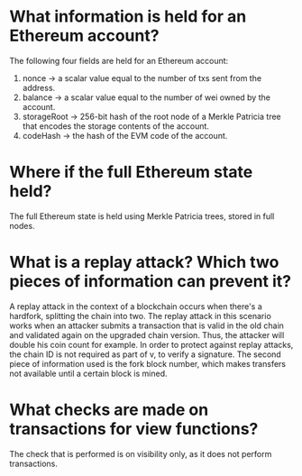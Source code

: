 # What information is held for an Ethereum account?

The following four fields are held for an Ethereum account:
1. nonce -> a scalar value equal to the number of txs sent from the address.
2. balance -> a scalar value equal to the number of wei owned by the account.
3. storageRoot -> 256-bit hash of the root node of a Merkle Patricia tree that encodes the storage contents of the account.
4. codeHash -> the hash of the EVM code of the account.

# Where if the full Ethereum state held?

The full Ethereum state is held using Merkle Patricia trees, stored in full nodes.

# What is a replay attack? Which two pieces of information can prevent it?

A replay attack in the context of a blockchain occurs when there's a hardfork, splitting the chain into two. The replay attack in this scenario
works when an attacker submits a transaction that is valid in the old chain and validated again on the upgraded chain version.
Thus, the attacker will double his coin count for example.
In order to protect against replay attacks, the chain ID is not required as part of v, to verify a signature.
The second piece of information used is the fork block number, which makes transfers not available until a certain block is mined.

# What checks are made on transactions for view functions?

The check that is performed is on visibility only, as it does not perform transactions.